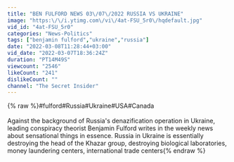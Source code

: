 ```yaml
---
title: "BEN FULFORD NEWS 03\/07\/2022 RUSSIA VS UKRAINE"
image: "https:\/\/i.ytimg.com\/vi\/4at-FSU_5r0\/hqdefault.jpg"
vid_id: "4at-FSU_5r0"
categories: "News-Politics"
tags: ["benjamin fulford","ukraine","russia"]
date: "2022-03-08T11:28:44+03:00"
vid_date: "2022-03-07T18:36:24Z"
duration: "PT14M49S"
viewcount: "2546"
likeCount: "241"
dislikeCount: ""
channel: "The Secret Insider"
---
```

{% raw %}#fulford#Russia#Ukraine#USA#Canada<br /><br />Against the background of Russia's denazification operation in Ukraine, leading conspiracy theorist Benjamin Fulford writes in the weekly news about sensational things in essence. Russia in Ukraine is essentially destroying the head of the Khazar group, destroying biological laboratories, money laundering centers, international trade centers{% endraw %}
